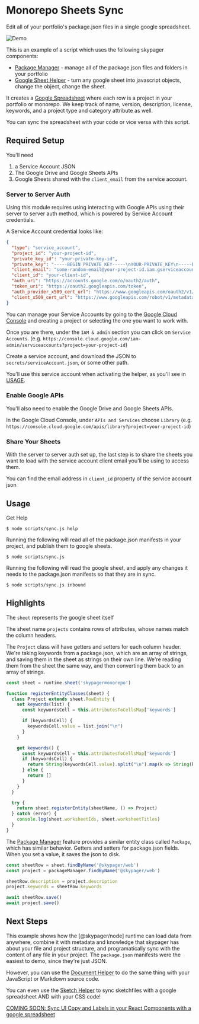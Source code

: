 # Monorepo Sheets Sync

Edit all of your portfolio's package.json files in a single google spreadsheet. 

![Demo](./monorepo-sheets-sync.gif)

This is an example of a script which uses the following skypager components:

- [Package Manager](../../features/package-manager) - manage all of the package.json files and folders in your portfolio 
- [Google Sheet Helper](../../helpers/google-sheet) - turn any google sheet into javascript objects, change the object, change the sheet.

It creates a [Google Spreadsheet](https://docs.google.com/spreadsheets/d/1iztOlibprVg4JOrEAen4_69iEwoW-ScIeuSEUTL3t2U/edit?usp=sharing) where each
row is a project in your portfolio or monorepo.  We keep track of name, version, description, license, keywords, and a project type and category attribute as well. 

You can sync the spreadsheet with your code or vice versa with this script.

## Required Setup

You'll need

1) a Service Account JSON
2) The Google Drive and Google Sheets APIs
3) Google Sheets shared with the `client_email` from the service account.

### Server to Server Auth

Using this module requires using interacting with Google APIs using their server to server auth method, which is powered by Service Account credentials.

A Service Account credential looks like:

```json
{
  "type": "service_account",
  "project_id": "your-project-id",
  "private_key_id": "your-private-key-id",
  "private_key": "-----BEGIN PRIVATE KEY-----\nYOUR-PRIVATE_KEY\n-----END PRIVATE KEY-----\n",
  "client_email": "some-random-email@your-project-id.iam.gserviceaccount.com",
  "client_id": "your-client-id",
  "auth_uri": "https://accounts.google.com/o/oauth2/auth",
  "token_uri": "https://oauth2.googleapis.com/token",
  "auth_provider_x509_cert_url": "https://www.googleapis.com/oauth2/v1/certs",
  "client_x509_cert_url": "https://www.googleapis.com/robot/v1/metadata/x509/your-project-id.iam.gserviceaccount.com"
}
```

You can manage your Service Accounts by going to the [Google Cloud Console](https://console.cloud.google.com/) and creating a project or selecting the one you want to work with.

Once you are there, under the `IAM & admin` section you can click on `Service Accounts`. (e.g. `https://console.cloud.google.com/iam-admin/serviceaccounts?project=your-project-id`)

Create a service account, and download the JSON to `secrets/serviceAccount.json`, or some other path.

You'll use this service account when activating the helper, as you'll see in [USAGE](#usage).

### Enable Google APIs

You'll also need to enable the Google Drive and Google Sheets APIs.  

In the Google Cloud Console, under `APIs and Services` choose `Library` (e.g. `https://console.cloud.google.com/apis/library?project=your-project-id`)

### Share Your Sheets

With the server to server auth set up, the last step is to share the sheets you want to load with the service account client email you'll be using to access them.

You can find the email address in `client_id` property of the service account json

## Usage 

Get Help

```shell
$ node scripts/sync.js help
```

Running the following will read all of the package.json manifests in your project, and publish them to google sheets.

```shell
$ node scripts/sync.js 
```

Running the following will read the google sheet, and apply any changes it needs to the package.json manifests so that they are in sync.

```shell
$ node scripts/sync.js inbound
```

## Highlights

The `sheet` represents the google sheet itself

The sheet name `projects` contains rows of attributes, whose names match the column headers. 

The `Project` class will have getters and setters for each column header.  We're taking keywords from a package.json, which are an array of strings,
and saving them in the sheet as strings on their own line.  We're reading them from the sheet the same way, and then converting them back to an array of strings.  

```javascript
const sheet = runtime.sheet('skypagermonorepo')

function registerEntityClasses(sheet) {
  class Project extends sheet.RowEntity {
    set keywords(list) {
      const keywordsCell = this.attributesToCellsMap['keywords']     

      if (keywordsCell) {
        keywordsCell.value = list.join("\n")
      }
    }

    get keywords() {
      const keywordsCell = this.attributesToCellsMap['keywords']     
      if (keywordsCell) {
        return String(keywordsCell.value).split("\n").map(k => String(k).trim())
      } else {
        return []
      }
    }
  }

  try {
    return sheet.registerEntity(sheetName, () => Project)
  } catch (error) {
    console.log(sheet.worksheetIds, sheet.worksheetTitles)
  }
}
```

The [Package Manager](../../features/package-manager) feature provides a similar entity class called `Package`,
which has similar behavior.  Getters and setters for package.json fields.  When you set a value, it saves the json to disk.

```javascript
const sheetRow = sheet.findByName('@skypager/web')
const project = packageManager.findByName('@skypager/web')

sheetRow.description = project.description  
project.keywords = sheetRow.keywords

await sheetRow.save()
await project.save()
```

## Next Steps

This example shows how the [@skypager/node] runtime can load data from anywhere, combine it with metadata and knowledge that skypager has about
your file and project structure, and programatically sync with the content of any file in your project.  The `package.json` manifests were the easiest to demo,
since they're just JSON.  

However, you can use the [Document Helper](../../helpers/document) to do the same thing with your JavaScript or Markdown source code.

You can even use the [Sketch Helper](../../helpers/sketch) to sync sketchfiles with a google spreadsheet AND with your CSS code!

[COMING SOON: Sync UI Copy and Labels in your React Components with a google spreadsheet](../react-sheets-cms)
